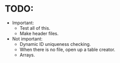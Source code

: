 # TODO:
- Important:
    - Test all of this.
    - Make header files.
- Not important:
    - Dynamic ID uniqueness checking.
    - When there is no file, open up a table creator.
    - Arrays.
